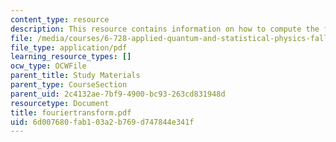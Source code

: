 ```yaml
---
content_type: resource
description: This resource contains information on how to compute the fourier transform.
file: /media/courses/6-728-applied-quantum-and-statistical-physics-fall-2006/6d007680fab103a2b769d747844e341f_fouriertransform.pdf
file_type: application/pdf
learning_resource_types: []
ocw_type: OCWFile
parent_title: Study Materials
parent_type: CourseSection
parent_uid: 2c4132ae-7bf9-4900-bc93-263cd831948d
resourcetype: Document
title: fouriertransform.pdf
uid: 6d007680-fab1-03a2-b769-d747844e341f
---
```

